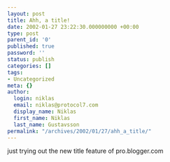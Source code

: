 ```yaml
---
layout: post
title: Ahh, a title!
date: 2002-01-27 23:22:30.000000000 +00:00
type: post
parent_id: '0'
published: true
password: ''
status: publish
categories: []
tags:
- Uncategorized
meta: {}
author:
  login: niklas
  email: niklas@protocol7.com
  display_name: Niklas
  first_name: Niklas
  last_name: Gustavsson
permalink: "/archives/2002/01/27/ahh_a_title/"
---
```

just trying out the new title feature of pro.blogger.com

